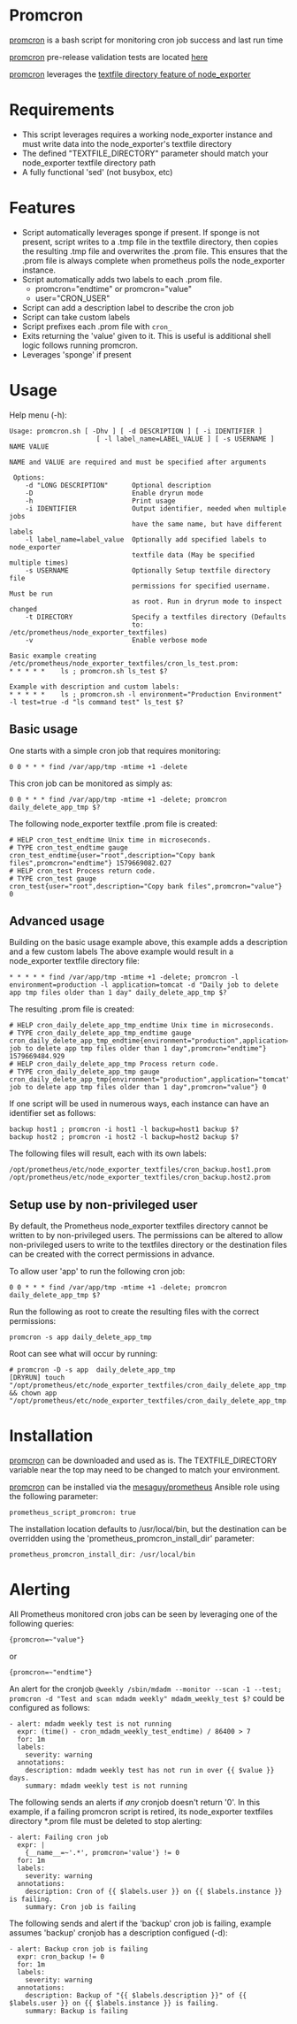 # Promcron

[promcron](https://github.com/mesaguy/ansible-prometheus/blob/master/scripts/promcron.sh) is a bash script for monitoring cron job success and last run time

[promcron](https://github.com/mesaguy/ansible-prometheus/blob/master/scripts/promcron.sh) pre-release validation tests are located [here](https://github.com/mesaguy/ansible-prometheus/tree/master/tests/inspec/promcron)

[promcron](https://github.com/mesaguy/ansible-prometheus/blob/master/scripts/promcron.sh) leverages the [textfile directory feature of node_exporter](https://github.com/prometheus/node_exporter#textfile-collector)

# Requirements
- This script leverages requires a working node_exporter instance and must write data into the node_exporter's textfile directory
- The defined "TEXTFILE_DIRECTORY" parameter should match your node_exporter textfile directory path
- A fully functional 'sed' (not busybox, etc)

# Features
- Script automatically leverages sponge if present. If sponge is not present, script writes to a .tmp file in the textfile directory, then copies the resulting .tmp file and overwrites the .prom file. This ensures that the .prom file is always complete when prometheus polls the node_exporter instance.
- Script automatically adds two labels to each .prom file.
  - promcron="endtime" or promcron="value"
  - user="CRON_USER"
- Script can add a description label to describe the cron job
- Script can take custom labels
- Script prefixes each .prom file with ```cron_```
- Exits returning the 'value' given to it. This is useful is additional shell logic follows running promcron.
- Leverages 'sponge' if present

# Usage

Help menu (-h):

    Usage: promcron.sh [ -Dhv ] [ -d DESCRIPTION ] [ -i IDENTIFIER ]
                          [ -l label_name=LABEL_VALUE ] [ -s USERNAME ] NAME VALUE

    NAME and VALUE are required and must be specified after arguments

     Options:
        -d "LONG DESCRIPTION"      Optional description
        -D                         Enable dryrun mode
        -h                         Print usage
        -i IDENTIFIER              Output identifier, needed when multiple jobs
                                   have the same name, but have different labels
        -l label_name=label_value  Optionally add specified labels to node_exporter
                                   textfile data (May be specified multiple times)
        -s USERNAME                Optionally Setup textfile directory file
                                   permissions for specified username. Must be run
                                   as root. Run in dryrun mode to inspect changed
        -t DIRECTORY               Specify a textfiles directory (Defaults
                                   to: /etc/prometheus/node_exporter_textfiles)
        -v                         Enable verbose mode

    Basic example creating /etc/prometheus/node_exporter_textfiles/cron_ls_test.prom:
    * * * * *    ls ; promcron.sh ls_test $?

    Example with description and custom labels:
    * * * * *    ls ; promcron.sh -l environment="Production Environment" -l test=true -d "ls command test" ls_test $?

## Basic usage

One starts with a simple cron job that requires monitoring:

    0 0 * * * find /var/app/tmp -mtime +1 -delete

This cron job can be monitored as simply as:

    0 0 * * * find /var/app/tmp -mtime +1 -delete; promcron daily_delete_app_tmp $?

The following node_exporter textfile .prom file is created:

    # HELP cron_test_endtime Unix time in microseconds.
    # TYPE cron_test_endtime gauge
    cron_test_endtime{user="root",description="Copy bank files",promcron="endtime"} 1579669082.027
    # HELP cron_test Process return code.
    # TYPE cron_test gauge
    cron_test{user="root",description="Copy bank files",promcron="value"} 0

## Advanced usage

Building on the basic usage example above, this example adds a description and a few custom labels
The above example would result in a node_exporter textfile directory file:

    * * * * * find /var/app/tmp -mtime +1 -delete; promcron -l environment=production -l application=tomcat -d "Daily job to delete app tmp files older than 1 day" daily_delete_app_tmp $?

The resulting .prom file is created:

    # HELP cron_daily_delete_app_tmp_endtime Unix time in microseconds.
    # TYPE cron_daily_delete_app_tmp_endtime gauge
    cron_daily_delete_app_tmp_endtime{environment="production",application="tomcat",user="root",description="Daily job to delete app tmp files older than 1 day",promcron="endtime"} 1579669484.929
    # HELP cron_daily_delete_app_tmp Process return code.
    # TYPE cron_daily_delete_app_tmp gauge
    cron_daily_delete_app_tmp{environment="production",application="tomcat",user="root",description="Daily job to delete app tmp files older than 1 day",promcron="value"} 0

If one script will be used in numerous ways, each instance can have an identifier set as follows:

    backup host1 ; promcron -i host1 -l backup=host1 backup $?
    backup host2 ; promcron -i host2 -l backup=host2 backup $?

The following files will result, each with its own labels:

    /opt/prometheus/etc/node_exporter_textfiles/cron_backup.host1.prom
    /opt/prometheus/etc/node_exporter_textfiles/cron_backup.host2.prom

## Setup use by non-privileged user

By default, the Prometheus node_exporter textfiles directory cannot be written to by non-privileged users. The permissions can be altered to allow non-privileged users to write to the textfiles directory or the destination files can be created with the correct permissions in advance.

To allow user 'app' to run the following cron job:

    0 0 * * * find /var/app/tmp -mtime +1 -delete; promcron daily_delete_app_tmp $?

Run the following as root to create the resulting files with the correct permissions:

    promcron -s app daily_delete_app_tmp

Root can see what will occur by running:

    # promcron -D -s app  daily_delete_app_tmp
    [DRYRUN] touch "/opt/prometheus/etc/node_exporter_textfiles/cron_daily_delete_app_tmp.prom" && chown app "/opt/prometheus/etc/node_exporter_textfiles/cron_daily_delete_app_tmp.prom"

# Installation

[promcron](https://github.com/mesaguy/ansible-prometheus/blob/master/scripts/promcron.sh) can be downloaded and used as is. The TEXTFILE_DIRECTORY variable near the top may need to be changed to match your environment.

[promcron](https://github.com/mesaguy/ansible-prometheus/blob/master/scripts/promcron.sh) can be installed via the [mesaguy/prometheus](https://galaxy.ansible.com/mesaguy/prometheus) Ansible role using the following parameter:

    prometheus_script_promcron: true

The installation location defaults to /usr/local/bin, but the destination can be overridden using the 'prometheus_promcron_install_dir' parameter:

    prometheus_promcron_install_dir: /usr/local/bin

# Alerting

All Prometheus monitored cron jobs can be seen by leveraging one of the following queries:

    {promcron=~"value"}

or

    {promcron=~"endtime"}

An alert for the cronjob ```@weekly /sbin/mdadm --monitor --scan -1 --test; promcron -d "Test and scan mdadm weekly" mdadm_weekly_test $?``` could be configured as follows:

    - alert: mdadm weekly test is not running
      expr: (time() - cron_mdadm_weekly_test_endtime) / 86400 > 7
      for: 1m
      labels:
        severity: warning
      annotations:
        description: mdadm weekly test has not run in over {{ $value }} days.
        summary: mdadm weekly test is not running

The following sends an alerts if *any* cronjob doesn't return '0'. In this example, if a failing promcron script is retired, its node_exporter textfiles directory *.prom file must be deleted to stop alerting:

    - alert: Failing cron job
      expr: |
        {__name__=~'.*', promcron='value'} != 0
      for: 1m
      labels:
        severity: warning
      annotations:
        description: Cron of {{ $labels.user }} on {{ $labels.instance }} is failing.
        summary: Cron job is failing

The following sends and alert if the 'backup' cron job is failing, example assumes 'backup' cronjob has a description configued (-d):

    - alert: Backup cron job is failing
      expr: cron_backup != 0
      for: 1m
      labels:
        severity: warning
      annotations:
        description: Backup of "{{ $labels.description }}" of {{ $labels.user }} on {{ $labels.instance }} is failing.
        summary: Backup is failing
